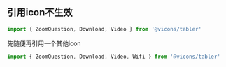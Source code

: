 ## 引用icon不生效
```ts
import { ZoomQuestion, Download, Video } from '@vicons/tabler'
```
先随便再引用一个其他icon
```ts
import { ZoomQuestion, Download, Video, Wifi } from '@vicons/tabler'
```